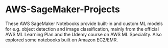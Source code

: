 # AWS-SageMaker-Projects
These AWS SageMaker Notebooks provide built-in and custom ML models for e.g. object detection and image classification, mainly from the official AWS ML Learning Plan and the Udemy course on AWS ML Speciality. Also explored some notebooks built on Amazon EC2/EMR.
